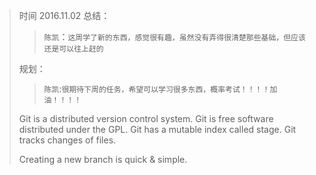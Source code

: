 >时间 2016.11.02
>总结：
>  >`陈凯`：`这周学了新的东西，感觉很有趣，虽然没有弄得很清楚那些基础，但应该还是可以往上赶的`
> 
> 规划：
>  >`陈凯`:`很期待下周的任务，希望可以学习很多东西，概率考试！！！！加油！！！！`
>
>Git is a distributed version control system.
Git is free software distributed under the GPL.
Git has a mutable index called stage.
Git tracks changes of files.
>
>Creating a new branch is quick & simple.
>